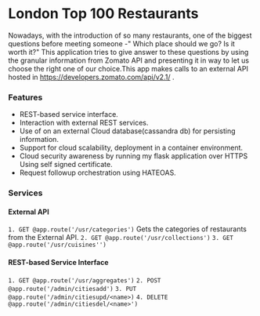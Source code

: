 # London Top 100 Restaurants
Nowadays, with the introduction of so many restaurants, one of the biggest questions before meeting someone -" Which place should 
we go? Is it worth it?" This application tries to give answer to these questions by using the granular information from Zomato API
and presenting it in way to let us choose the right one of our choice.This app makes calls to an external API hosted in https://developers.zomato.com/api/v2.1/ .

### Features

- REST-based service interface.
- Interaction with external REST services.
- Use of on an external Cloud database(cassandra db) for persisting information.
- Support for cloud scalability, deployment in a container environment.
- Cloud security awareness by running my flask application over HTTPS Using self signed certificate.
- Request followup orchestration using HATEOAS.

### Services

#### External API

`1. GET @app.route('/usr/categories')`
 Gets the categories of restaurants from the External API.
`2. GET @app.route('/usr/collections')`
`3. GET @app.route('/usr/cuisines'')`

#### REST-based Service Interface
`1. GET @app.route('/usr/aggregates')`
`2. POST @app.route('/admin/citiesadd')`
`3. PUT @app.route('/admin/citiesupd/<name>)`
`4. DELETE @app.route('/admin/citiesdel/<name>')`



